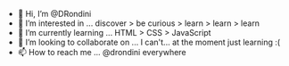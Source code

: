 - 👋 Hi, I’m @DRondini
- 👀 I’m interested in ... discover > be curious > learn > learn > learn
- 🌱 I’m currently learning ... HTML > CSS > JavaScript
- 💞️ I’m looking to collaborate on ... I can't... at the moment just learning :(
- 📫 How to reach me ... @drondini everywhere

<!---
DRondini/DRondini is a ✨ special ✨ repository because its `README.md` (this file) appears on your GitHub profile.
You can click the Preview link to take a look at your changes.
--->
